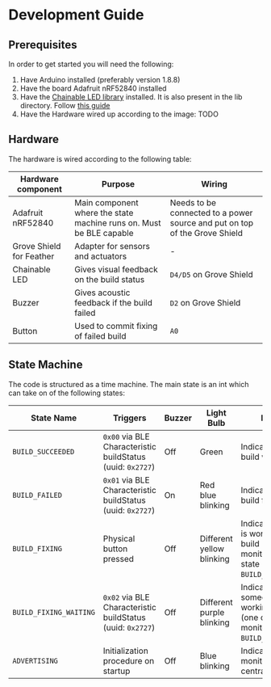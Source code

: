# Development Guide
## Prerequisites
In order to get started you will need the following:
1) Have Arduino installed (preferably version 1.8.8)
2) Have the board Adafruit nRF52840 installed
3) Have the [Chainable LED library](https://github.com/pjpmarques/ChainableLED) installed. It is also present in the lib directory. Follow [this guide](http://wiki.seeedstudio.com/How_to_install_Arduino_Library/)
4) Have the Hardware wired up according to the image: TODO

## Hardware
The hardware is wired according to the following table:

Hardware component | Purpose | Wiring
------------------ | ------- | ------
Adafruit nRF52840  | Main component where the state machine runs on. Must be BLE capable | Needs to be connected to a power source and put on top of the Grove Shield
Grove Shield for Feather | Adapter for sensors and actuators | -
Chainable LED | Gives visual feedback on the build status | `D4/D5` on Grove Shield
Buzzer | Gives acoustic feedback if the build failed | `D2` on Grove Shield
Button | Used to commit fixing of failed build | `A0`

## State Machine
The code is structured as a time machine. The main state is an int which can take on of the following states:

State Name | Triggers | Buzzer | Light Bulb | Description 
---------- | -------- | -------| ---------- | -----------
`BUILD_SUCCEEDED`  | `0x00` via BLE Characteristic buildStatus (uuid: `0x2727`) | Off | Green | Indicates that the las build was successful
`BUILD_FAILED` | `0x01` via BLE Characteristic buildStatus (uuid: `0x2727`) | On | Red blue blinking | Indicates that the last build failed
`BUILD_FIXING` | Physical button pressed | Off | Different yellow blinking | Indicates that the user is working on the build (all other build monitors are in the state `BUILD_FIXING_WAITING`)
`BUILD_FIXING_WAITING` | `0x02` via BLE Characteristic buildStatus (uuid: `0x2727`) | Off | Different purple blinking | Indicates that someone else is working on the build (one other build monitor is in the state `BUILD_FIXING`)
`ADVERTISING`  | Initialization procedure on startup | Off | Blue blinking | Indicates that build monitor waits for a central to connect
